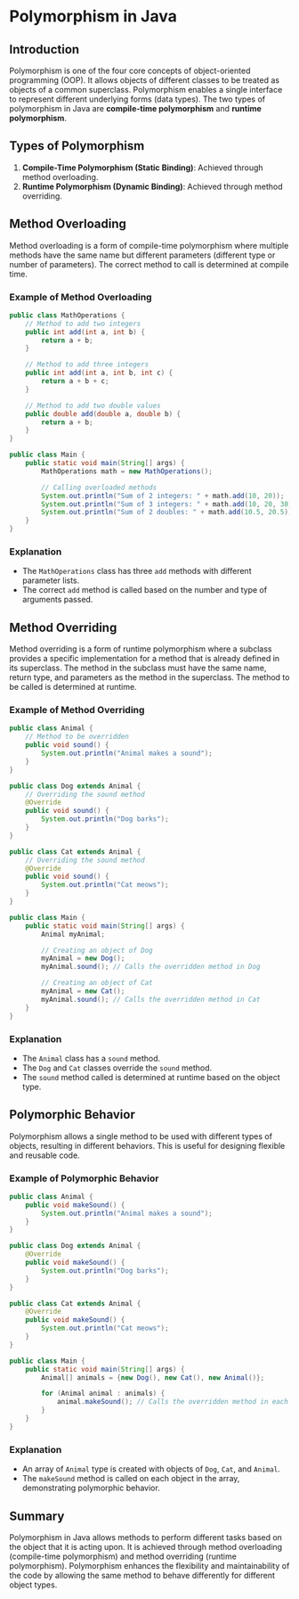 # Polymorphism in Java

## Introduction

Polymorphism is one of the four core concepts of object-oriented programming (OOP). It allows objects of different classes to be treated as objects of a common superclass. Polymorphism enables a single interface to represent different underlying forms (data types). The two types of polymorphism in Java are **compile-time polymorphism** and **runtime polymorphism**.

## Types of Polymorphism

1. **Compile-Time Polymorphism (Static Binding)**: Achieved through method overloading.
2. **Runtime Polymorphism (Dynamic Binding)**: Achieved through method overriding.

## Method Overloading

Method overloading is a form of compile-time polymorphism where multiple methods have the same name but different parameters (different type or number of parameters). The correct method to call is determined at compile time.

### Example of Method Overloading

```java
public class MathOperations {
    // Method to add two integers
    public int add(int a, int b) {
        return a + b;
    }

    // Method to add three integers
    public int add(int a, int b, int c) {
        return a + b + c;
    }

    // Method to add two double values
    public double add(double a, double b) {
        return a + b;
    }
}

public class Main {
    public static void main(String[] args) {
        MathOperations math = new MathOperations();

        // Calling overloaded methods
        System.out.println("Sum of 2 integers: " + math.add(10, 20));
        System.out.println("Sum of 3 integers: " + math.add(10, 20, 30));
        System.out.println("Sum of 2 doubles: " + math.add(10.5, 20.5));
    }
}
```

### Explanation

- The `MathOperations` class has three `add` methods with different parameter lists.
- The correct `add` method is called based on the number and type of arguments passed.

## Method Overriding

Method overriding is a form of runtime polymorphism where a subclass provides a specific implementation for a method that is already defined in its superclass. The method in the subclass must have the same name, return type, and parameters as the method in the superclass. The method to be called is determined at runtime.

### Example of Method Overriding

```java
public class Animal {
    // Method to be overridden
    public void sound() {
        System.out.println("Animal makes a sound");
    }
}

public class Dog extends Animal {
    // Overriding the sound method
    @Override
    public void sound() {
        System.out.println("Dog barks");
    }
}

public class Cat extends Animal {
    // Overriding the sound method
    @Override
    public void sound() {
        System.out.println("Cat meows");
    }
}

public class Main {
    public static void main(String[] args) {
        Animal myAnimal;

        // Creating an object of Dog
        myAnimal = new Dog();
        myAnimal.sound(); // Calls the overridden method in Dog

        // Creating an object of Cat
        myAnimal = new Cat();
        myAnimal.sound(); // Calls the overridden method in Cat
    }
}
```

### Explanation

- The `Animal` class has a `sound` method.
- The `Dog` and `Cat` classes override the `sound` method.
- The `sound` method called is determined at runtime based on the object type.

## Polymorphic Behavior

Polymorphism allows a single method to be used with different types of objects, resulting in different behaviors. This is useful for designing flexible and reusable code.

### Example of Polymorphic Behavior

```java
public class Animal {
    public void makeSound() {
        System.out.println("Animal makes a sound");
    }
}

public class Dog extends Animal {
    @Override
    public void makeSound() {
        System.out.println("Dog barks");
    }
}

public class Cat extends Animal {
    @Override
    public void makeSound() {
        System.out.println("Cat meows");
    }
}

public class Main {
    public static void main(String[] args) {
        Animal[] animals = {new Dog(), new Cat(), new Animal()};

        for (Animal animal : animals) {
            animal.makeSound(); // Calls the overridden method in each subclass
        }
    }
}
```

### Explanation

- An array of `Animal` type is created with objects of `Dog`, `Cat`, and `Animal`.
- The `makeSound` method is called on each object in the array, demonstrating polymorphic behavior.

## Summary

Polymorphism in Java allows methods to perform different tasks based on the object that it is acting upon. It is achieved through method overloading (compile-time polymorphism) and method overriding (runtime polymorphism). Polymorphism enhances the flexibility and maintainability of the code by allowing the same method to behave differently for different object types.
